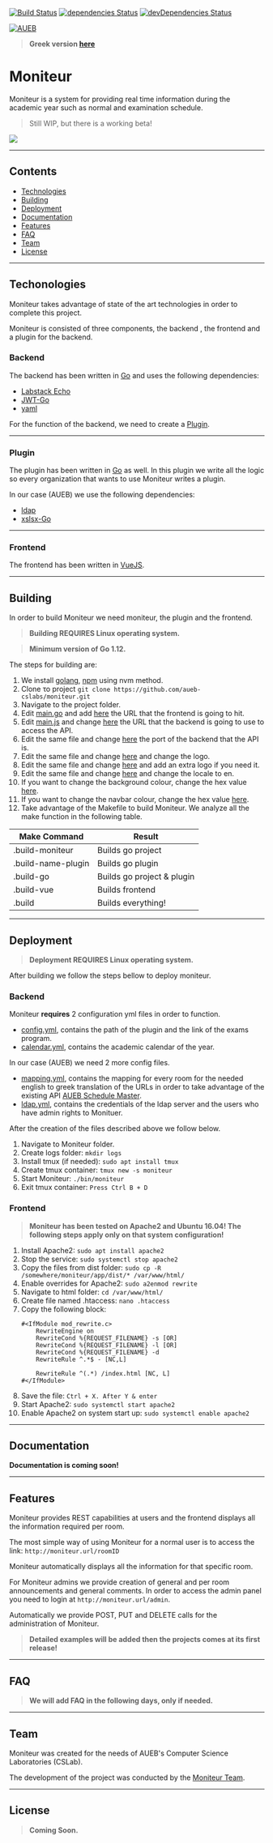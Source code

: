 [![Build Status](https://travis-ci.com/aueb-cslabs/moniteur.svg?branch=master)](https://travis-ci.com/aueb-cslabs/moniteur) 
[![dependencies Status](https://david-dm.org/aueb-cslabs/moniteur-admin/status.svg)](https://david-dm.org/aueb-cslabs/moniteur-admin)
[![devDependencies Status](https://david-dm.org/aueb-cslabs/moniteur-admin/dev-status.svg)](https://david-dm.org/aueb-cslabs/moniteur-admin?type=dev) 

<a href="https://cslab.aueb.gr"><img src="https://www.aueb.gr/press/logos/2_AUEB-white-HR.jpg" title="AUEB CSLab" alt="AUEB"></a>

> **Greek version [here](README.md)**

# Moniteur

Moniteur is a system for providing real time information during the academic year such as normal and examination schedule.

> Still WIP, but there is a working beta!

![](https://i.imgur.com/mu2FIDY.png)

---

## Contents

- [Technologies](#techonologies)
- [Building](#building)
- [Deployment](#deploment)
- [Documentation](#documentation)
- [Features](#featurs)
- [FAQ](#faq)
- [Team](#team)
- [License](#license)

---

## Techonologies

Moniteur takes advantage of state of the art technologies in order to complete this project.

Moniteur is consisted of three components, the backend , the frontend and a plugin for the backend.

### Backend

The backend has been written in [Go](https://golang.org/) and uses the following dependencies:

* [Labstack Echo](https://echo.labstack.com/)
* [JWT-Go](https://github.com/dgrijalva/jwt-go)
* [yaml](https://github.com/go-yaml/yaml)

For the function of the backend, we need to create a [Plugin](#Plugin).

---

### Plugin

The plugin has been written in [Go](https://golang.org/) as well. In this plugin we write all the logic so every organization that wants to use Moniteur writes a plugin.

In our case (AUEB) we use the following dependencies:

* [ldap](https://github.com/go-ldap/ldap)
* [xslsx-Go](https://github.com/tealeg/xlsx)

---

### Frontend

The frontend has been written in [VueJS](https://vuejs.org/).

---

## Building

In order to build Moniteur we need moniteur, the plugin and the frontend.

> **Building REQUIRES Linux operating system.**

> **Minimum version of Go 1.12.**

The steps for building are:

1. We install [golang](https://tecadmin.net/install-go-on-ubuntu/), [npm](https://www.digitalocean.com/community/tutorials/how-to-install-node-js-on-ubuntu-16-04) using nvm method.
2. Clone το project ```git clone https://github.com/aueb-cslabs/moniteur.git```
3. Navigate to the project folder.
4. Edit [main.go](main.go) and add [here](https://github.com/aueb-cslabs/moniteur/blob/4bd80c4e78fdcf2af2a2569343c6261a5ed474bf/main.go#L48) the URL that the frontend is going to hit.
5. Edit [main.js](app/src/main.js) and change [here](https://github.com/aueb-cslabs/moniteur/blob/e4236dc8f72e7ebe71484e4f6a6f055acdc1e4bc/app/src/main.js#L56) the URL that the backend is going to use to access the API.
6. Edit the same file and change [here](https://github.com/aueb-cslabs/moniteur/blob/e4236dc8f72e7ebe71484e4f6a6f055acdc1e4bc/app/src/main.js#L57) the port of the backend that the API is.
7. Edit the same file and change [here](https://github.com/aueb-cslabs/moniteur/blob/e4236dc8f72e7ebe71484e4f6a6f055acdc1e4bc/app/src/main.js#L58) and change the logo.
8. Edit the same file and change [here](https://github.com/aueb-cslabs/moniteur/blob/e4236dc8f72e7ebe71484e4f6a6f055acdc1e4bc/app/src/main.js#L59) and add an extra logo if you need it.
9. Edit the same file and change [here](https://github.com/aueb-cslabs/moniteur/blob/e4236dc8f72e7ebe71484e4f6a6f055acdc1e4bc/app/src/main.js#L48) and change the locale to en.
10. If you want to change the background colour, change the hex value [here](https://github.com/aueb-cslabs/moniteur/blob/ea173109c674e28df6f66bcdc77142412b7475b9/app/src/main.js#L60).
11. If you want to change the navbar colour, change the hex value [here](https://github.com/aueb-cslabs/moniteur/blob/ea173109c674e28df6f66bcdc77142412b7475b9/app/src/main.js#L61).
12. Take advantage of the Makefile to build Moniteur. We analyze all the make function in the following table.

Make Command | Result
------------- | -------------------
.build-moniteur | Builds go project
.build-name-plugin | Builds go plugin
.build-go | Builds go project & plugin
.build-vue | Builds frontend
.build | Builds everything!

---

## Deployment

> **Deployment REQUIRES Linux operating system.**

After building we follow the steps bellow to deploy moniteur.

### Backend

Moniteur **requires** 2 configuration yml files in order to function.

* [config.yml](config.example.yml), contains the path of the plugin and the link of the exams program.
* [calendar.yml](calendar.example.yml), contains the academic calendar of the year.

In our case (AUEB) we need 2 more config files.

* [mapping.yml](mapping.example.yml), contains the mapping for every room for the needed english to greek translation of the URLs in order to take advantage of the existing API [AUEB Schedule Master](http://schedule.aueb.gr/).
* [ldap.yml](ldap.example.yml), contains the credentials of the ldap server and the users who have admin rights to Monituer.

After the creation of the files described above we follow below.

1. Navigate to Moniteur folder.
2. Create logs folder: ```mkdir logs```
3. Install tmux (if needed): ```sudo apt install tmux```
4. Create tmux container: ```tmux new -s moniteur```
5. Start Moniteur: ```./bin/moniteur```
6. Exit tmux container: ```Press Ctrl B + D```

### Frontend

> **Moniteur has been tested on Apache2 and Ubuntu 16.04! The following steps apply only on that system configuration!**

1. Install Apache2: ```sudo apt install apache2```
2. Stop the service: ```sudo systemctl stop apache2```
3. Copy the files from dist folder: ```sudo cp -R /somewhere/moniteur/app/dist/* /var/www/html/```
4. Enable overrides for Apache2: ```sudo a2enmod rewrite```
5. Navigate to html folder: ```cd /var/www/html/```
6. Create file named .htaccess: ```nano .htaccess```
7. Copy the following block: 
    ```
   #<IfModule mod_rewrite.c>
        RewriteEngine on
        RewriteCond %{REQUEST_FILENAME} -s [OR]
        RewriteCond %{REQUEST_FILENAME} -l [OR]
        RewriteCond %{REQUEST_FILENAME} -d
        RewriteRule ^.*$ - [NC,L]
   
        RewriteRule ^(.*) /index.html [NC, L]
   #</IfModule>
   ```
8. Save the file: ```Ctrl + X. After Y & enter```
9. Start Apache2: ```sudo systemctl start apache2```
10. Enable Apache2 on system start up: ```sudo systemctl enable apache2```

---

## Documentation

**Documentation is coming soon!**

---

## Features

Moniteur provides REST capabilities at users and the frontend displays all the information required per room.

The most simple way of using Moniteur for a normal user is to access the link: ```http://moniteur.url/roomID```

Moniteur automatically displays all the information for that specific room.

For Moniteur admins we provide creation of general and per room announcements and general comments. In order to access the admin panel you need to login at ```http://moniteur.url/admin```.

Automatically we provide POST, PUT and DELETE calls for the administration of Moniteur.

> **Detailed examples will be added then the projects comes at its first release!**

---

## FAQ

> **We will add FAQ in the following days, only if needed.**

---

## Team

Moniteur was created for the needs of AUEB's Computer Science Laboratories (CSLab).

The development of the project was conducted by the [Moniteur Team](https://github.com/orgs/aueb-cslabs/teams/moniteur).

---

## License

> **Coming Soon.**